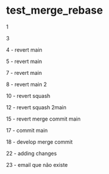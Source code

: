 # test_merge_rebase

1

3

4 - revert main

5 - revert main

7 - revert main

8 - revert main 2

10 - revert squash

12 - revert squash 2main

15 - revert merge commit main

17 - commit main

18 - develop merge commit

22 - adding changes

23 - email que não existe
